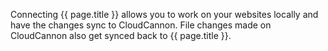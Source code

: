 <p class="info">Connecting {{ page.title }} allows you to work on your websites locally and have the changes sync to CloudCannon. File changes made on CloudCannon also get synced back to {{ page.title }}.</p>
